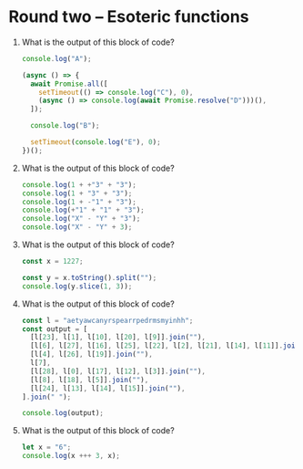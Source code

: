# Round two – Esoteric functions

1.  What is the output of this block of code?

    ```js
    console.log("A");

    (async () => {
      await Promise.all([
        setTimeout(() => console.log("C"), 0),
        (async () => console.log(await Promise.resolve("D")))(),
      ]);

      console.log("B");

      setTimeout(console.log("E"), 0);
    })();
    ```

2.  What is the output of this block of code?

    ```js
    console.log(1 + +"3" + "3");
    console.log(1 + "3" + "3");
    console.log(1 + -"1" + "3");
    console.log(+"1" + "1" + "3");
    console.log("X" - "Y" + "3");
    console.log("X" - "Y" + 3);
    ```

3.  What is the output of this block of code?

    ```js
    const x = 1227;

    const y = x.toString().split("");
    console.log(y.slice(1, 3));
    ```

4.  What is the output of this block of code?

    ```js
    const l = "aetyawcanyrspearrpedrmsmyinhh";
    const output = [
      [l[23], l[1], l[10], l[20], l[9]].join(""),
      [l[6], l[27], l[16], l[25], l[22], l[2], l[21], l[14], l[11]].join(""),
      [l[4], l[26], l[19]].join(""),
      l[7],
      [l[28], l[0], l[17], l[12], l[3]].join(""),
      [l[8], l[18], l[5]].join(""),
      [l[24], l[13], l[14], l[15]].join(""),
    ].join(" ");

    console.log(output);
    ```

5.  What is the output of this block of code?

    ```js
    let x = "6";
    console.log(x +++ 3, x);
    ```
